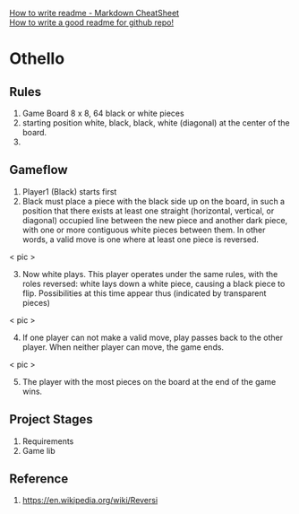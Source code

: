 [How to write readme - Markdown CheatSheet](https://github.com/adam-p/markdown-here/wiki/Markdown-Cheatsheet)  
[How to write a good readme for github repo!](https://gist.github.com/PurpleBooth/109311bb0361f32d87a2)

# Othello

## Rules

1. Game Board 8 x 8, 64 black or white pieces
2. starting position white, black, black, white (diagonal) at the center of the board.
3.


## Gameflow

1. Player1 (Black) starts first
2. Black must place a piece with the black side up on the board, in such a position that there exists at least one straight (horizontal, vertical, or diagonal) occupied line between the new piece and another dark piece, with one or more contiguous white pieces between them.
In other words, a valid move is one where at least one piece is reversed.

< pic >

3. Now white plays. This player operates under the same rules, with the roles reversed: white lays down a white piece, causing a black piece to flip. Possibilities at this time appear thus (indicated by transparent pieces)

< pic >

4. If one player can not make a valid move, play passes back to the other player. When neither player can move, the game ends.

< pic >

5. The player with the most pieces on the board at the end of the game wins.

## Project Stages

1. Requirements
2. Game lib



## Reference
1. https://en.wikipedia.org/wiki/Reversi
